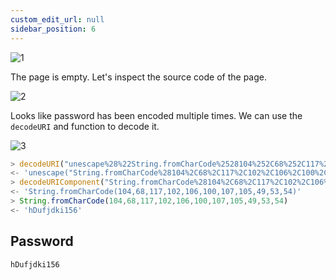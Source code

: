 ```yaml
---
custom_edit_url: null
sidebar_position: 6
---
```


![1](https://github.com/Knign/Write-ups/assets/110326359/4d237aab-f71e-44cf-b9e2-456f62c23444)

The page is empty. Let's inspect the source code of the page.

![2](https://github.com/Knign/Write-ups/assets/110326359/9a79f214-0238-4257-be90-050459531f19)

Looks like password has been encoded multiple times. We can use the `decodeURI` and function to decode it.

![3](https://github.com/Knign/Write-ups/assets/110326359/bf518109-cffe-4392-8fb6-251e6b5b7e3d)

```js
> decodeURI("unescape%28%22String.fromCharCode%2528104%252C68%252C117%252C102%252C106%252C100%252C107%252C105%252C49%252C53%252C54%2529%22%29")
<- 'unescape("String.fromCharCode%28104%2C68%2C117%2C102%2C106%2C100%2C107%2C105%2C49%2C53%2C54%29")'
> decodeURIComponent("String.fromCharCode%28104%2C68%2C117%2C102%2C106%2C100%2C107%2C105%2C49%2C53%2C54%29")
<- 'String.fromCharCode(104,68,117,102,106,100,107,105,49,53,54)'
> String.fromCharCode(104,68,117,102,106,100,107,105,49,53,54)
<- 'hDufjdki156'
```
## Password
```
hDufjdki156
```
